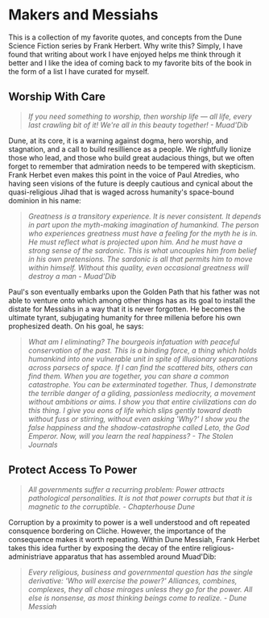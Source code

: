 # Makers and Messiahs
This is a collection of my favorite quotes, and concepts from the Dune Science Fiction series by Frank Herbert. Why write this? Simply, I have found that writing about work I have enjoyed helps me think through it better and I like the idea of coming back to my favorite bits of the book in the form of a list I have curated for myself.

## Worship With Care

> *If you need something to worship, then worship life — all life, every last crawling bit of it! We're all in this beauty together! - Muad'Dib*

Dune, at its core, it is a warning against dogma, hero worship, and stagnation, and a call to build resillience as a people. We rightfully lionize those who lead, and those who build great audacious things, but we often forget to remember that admiration needs to be tempered with skepticism. Frank Herbet even makes this point in the voice of Paul Atredies, who having seen visions of the future is deeply cautious and cynical about the quasi-religious Jihad that is waged across humanity's space-bound dominion in his name:

> *Greatness is a transitory experience. It is never consistent. It depends in part upon the myth-making imagination of humankind. The person who experiences greatness must have a feeling for the myth he is in. He must reflect what is projected upon him. And he must have a strong sense of the sardonic. This is what uncouples him from belief in his own pretensions. The sardonic is all that permits him to move within himself. Without this quality, even occasional greatness will destroy a man - Muad'Dib* 

Paul's son eventually embarks upon the Golden Path that his father was not able to venture onto which among other things has as its goal to install the distate for Messiahs in a way that it is never forgotten. He becomes the ultimate tyrant, subjugating humanity for three millenia before his own prophesized death. On his goal, he says:

> *What am I eliminating? The bourgeois infatuation with peaceful conservation of the past. This is a binding force, a thing which holds humankind into one vulnerable unit in spite of illusionary separations across parsecs of space. If I can find the scattered bits, others can find them. When you are together, you can share a common catastrophe. You can be exterminated together. Thus, I demonstrate the terrible danger of a gliding, passionless mediocrity, a movement without ambitions or aims. I show you that entire civilizations can do this thing. I give you eons of life which slips gently toward death without fuss or stirring, without even asking 'Why?' I show you the false happiness and the shadow-catastrophe called Leto, the God Emperor. Now, will you learn the real happiness? - The Stolen Journals*

## Protect Access To Power

> *All governments suffer a recurring problem: Power attracts pathological personalities. It is not that power corrupts but that it is magnetic to the corruptible. - Chapterhouse Dune*

Corruption by a proximity to power is a well understood and oft repeated consquence bordering on Cliche. However, the importance of the consequence makes it worth repeating. Within Dune Messiah, Frank Herbet takes this idea further by exposing the decay of the entire religious-administriave apparatus that has assembled around Muad'Dib:

> *Every religious, business and governmental question has the single derivative: 'Who will exercise the power?' Alliances, combines, complexes, they all chase mirages unless they go for the power. All else is nonsense, as most thinking beings come to realize. - Dune Messiah*

